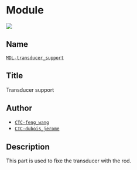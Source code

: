 # Module
![](viewme.png)

## Name
[`MDL-transducer_support`]()

## Title
Transducer support

## Author
* [`CTC-feng_wang`]()
* [`CTC-dubois_jerome`]()

## Description
This part is used to fixe the transducer with the rod.
